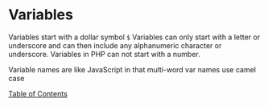 # Variables

Variables start with a dollar symbol `$`
Variables can only start with a letter or underscore and can then include any alphanumeric character or underscore. Variables in PHP can not start with a number.

Variable names are like JavaScript in that multi-word var names use camel case

[Table of Contents](../index.md)
